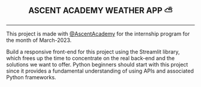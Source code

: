 <!DOCTYPE html>
<html lang="en" dir="ltr">

<head>
    <meta charset="utf-8">
    <meta name="viewport" content="width=device-width, initial-scale=1.0">
    <link rel="stylesheet" href="style.css">
    <link rel="stylesheet" href="https://cdnjs.cloudflare.com/ajax/libs/font-awesome/5.14.0/css/all.min.css">
</head>

<body>
<h2 style="text-align:center;"> ASCENT ACADEMY WEATHER APP ⛅ </h2>
<hr>
<p>
This project is made with 
<a href="#">@AscentAcademy</a> for the internship program for the month of March-2023. <br>

Build a responsive front-end for this project using the Streamlit library, which frees up the time to
concentrate on the real back-end and the solutions we want to offer. Python beginners should start
with this project since it provides a fundamental understanding of using APIs and associated
Python frameworks.
</p>

</body>
</html>